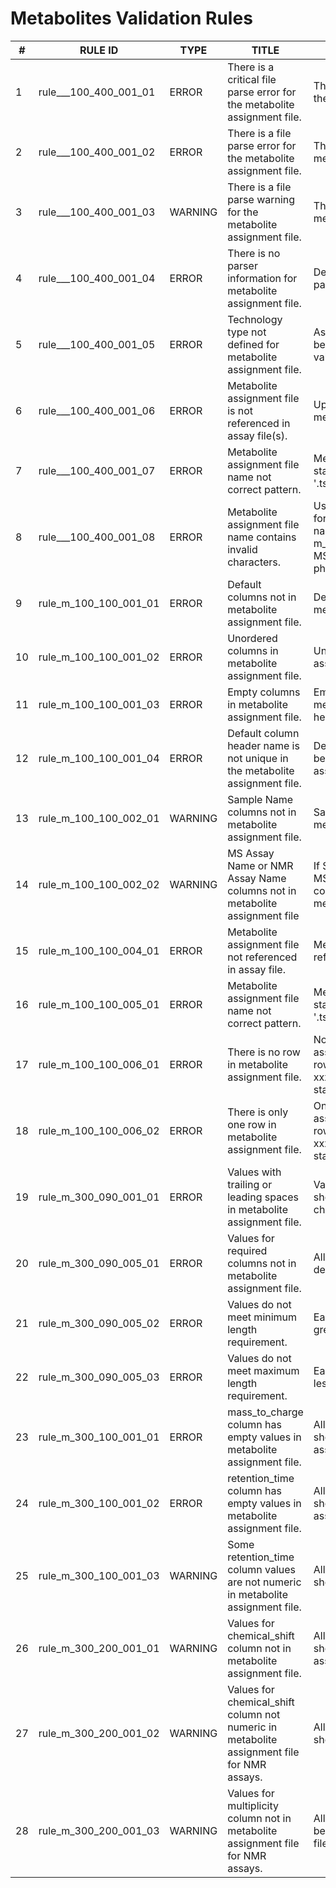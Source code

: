 # Metabolites Validation Rules

| # |RULE ID  | TYPE  | TITLE  | DESCRIPTION |
|---|---------|-------|--------|-------------|
| 1 | rule___100_400_001_01 | ERROR | There is a critical file parse error for the metabolite assignment file. | There is a critical file parse error for the metabolite assignment file. |
| 2 | rule___100_400_001_02 | ERROR | There is a file parse error for the metabolite assignment file. | There is a file parse error for the metabolite assignment file. |
| 3 | rule___100_400_001_03 | WARNING | There is a file parse warning for the metabolite assignment file. | There is a file parse warning for the metabolite assignment file. |
| 4 | rule___100_400_001_04 | ERROR | There is no parser information for metabolite assignment file. | Define metabolite assignment file in parserMessages. |
| 5 | rule___100_400_001_05 | ERROR | Technology type not defined for metabolite assignment file. | Assignment file technology type must be defined to execute file type validation rules. |
| 6 | rule___100_400_001_06 | ERROR | Metabolite assignment file is not referenced in assay file(s). | Update assay files to reference the metabolite assignment or delete it. |
| 7 | rule___100_400_001_07 | ERROR | Metabolite assignment file name not correct pattern. | Metabolite assignment file name must start with 'm_' and have extension '.tsv'. |
| 8 | rule___100_400_001_08 | ERROR | Metabolite assignment file name contains invalid characters. | Use only .-_A-Za-z0-9 characters for an metabolite assignment file name. e.g. m_REQ2025010211233_LC-MS_negative_reverse-phase_metabolite_profiling_v2_maf.tsv |
| 9 | rule_m_100_100_001_01 | ERROR | Default columns not in metabolite assignment file. | Default columns must exist in metabolite assignment file. |
| 10 | rule_m_100_100_001_02 | ERROR | Unordered columns in metabolite assignment file. | Unordered columns in metabolite assignment file. |
| 11 | rule_m_100_100_001_03 | ERROR | Empty columns in metabolite assignment file. | Empty columns must not exist in metabolite assignment file. All column headers should be defined. |
| 12 | rule_m_100_100_001_04 | ERROR | Default column header name is not unique in the metabolite assignment file. | Default column header name should be unique in the metabolite assignment file. |
| 13 | rule_m_100_100_002_01 | WARNING | Sample Name columns not in metabolite assignment file. | Sample Name columns must exist in metabolite assignment file. |
| 14 | rule_m_100_100_002_02 | WARNING | MS Assay Name or NMR Assay Name columns not in metabolite assignment file | If Sample Name columns do not exist, MS Assay Name or NMR Assay Name columns should be defined in metabolite assignment file. |
| 15 | rule_m_100_100_004_01 | ERROR | Metabolite assignment file not referenced in assay file. | Metabolite assignment file must be referenced in assay file. |
| 16 | rule_m_100_100_005_01 | ERROR | Metabolite assignment file name not correct pattern. | Metabolite assignment file name must start with 'm_' and have extension '.tsv'. |
| 17 | rule_m_100_100_006_01 | ERROR | There is no row in metabolite assignment file. | No row is defined in metabolite assignment file. Add more than one row (assignment). Please ensure all xxx, including controls, QCs, standards, etc, are referenced. |
| 18 | rule_m_100_100_006_02 | ERROR | There is only one row in metabolite assignment file. | Only one row is defined in metabolite assignment file. Add more than one row (assignment). Please ensure all xxx, including controls, QCs, standards, etc, are referenced. |
| 19 | rule_m_300_090_001_01 | ERROR | Values with trailing or leading spaces in metabolite assignment file. | Values in metabolite assignment file should not start or end with space characters. |
| 20 | rule_m_300_090_005_01 | ERROR | Values for required columns not in metabolite assignment file. | All required column values should be defined in metabolite assignment file. |
| 21 | rule_m_300_090_005_02 | ERROR | Values do not meet minimum length requirement. | Each row should have a value equal or greater than the minimum length. |
| 22 | rule_m_300_090_005_03 | ERROR | Values do not meet maximum length requirement. | Each row should have a value equal or less than the maximum length. |
| 23 | rule_m_300_100_001_01 | ERROR | mass_to_charge column has empty values in metabolite assignment file. | All 'mass_to_charge' column values should be defined in metabolite assignment file. |
| 24 | rule_m_300_100_001_02 | ERROR | retention_time column has empty values in metabolite assignment file. | All 'retention_time' column values should be defined in metabolite assignment file for LC-MS / GC-MS. |
| 25 | rule_m_300_100_001_03 | WARNING | Some retention_time column values are not numeric in metabolite assignment file. | All 'retention_time' column values should be numeric. |
| 26 | rule_m_300_200_001_01 | WARNING | Values for chemical_shift column not in metabolite assignment file. | All 'chemical_shift' column values should be defined in metabolite assignment file. |
| 27 | rule_m_300_200_001_02 | WARNING | Values for chemical_shift column not numeric in metabolite assignment file for NMR assays. | All 'chemical_shift' column values should be numeric for NMR assays. |
| 28 | rule_m_300_200_001_03 | WARNING | Values for multiplicity column not in metabolite assignment file for NMR assays. | All 'multiplicity' column values should be defined in metabolite assignment file for NMR assays. |

